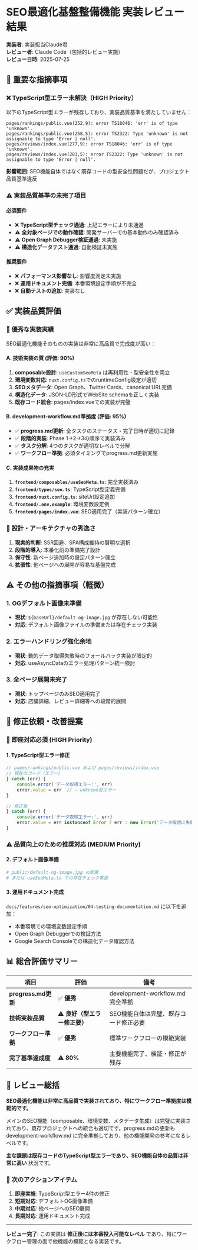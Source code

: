 # SEO最適化基盤整備機能 実装レビュー結果

**実装者**: 実装担当Claude君  
**レビュー者**: Claude Code（包括的レビュー実施）  
**レビュー日時**: 2025-07-25

## 🚨 重要な指摘事項

### ❌ **TypeScript型エラー未解決**（HIGH Priority）
以下のTypeScript型エラーが残存しており、実装品質基準を満たしていません：

```
pages/rankings/public.vue(252,9): error TS18046: 'err' is of type 'unknown'.
pages/rankings/public.vue(258,5): error TS2322: Type 'unknown' is not assignable to type 'Error | null'.
pages/reviews/index.vue(277,9): error TS18046: 'err' is of type 'unknown'.
pages/reviews/index.vue(283,5): error TS2322: Type 'unknown' is not assignable to type 'Error | null'.
```

**影響範囲**: SEO機能自体ではなく既存コードの型安全性問題だが、プロジェクト品質基準違反

### ⚠️ **実装品質基準の未完了項目**

#### 必須要件
- ❌ **TypeScript型チェック通過**: 上記エラーにより未通過
- ⚠️ **全対象ページでの動作確認**: 開発サーバーでの基本動作のみ確認済み
- ⚠️ **Open Graph Debugger検証通過**: 未実施
- ⚠️ **構造化データテスト通過**: 自動検証未実施

#### 推奨要件
- ❌ **パフォーマンス影響なし**: 影響度測定未実施
- ❌ **運用ドキュメント完備**: 本番環境設定手順が不完全
- ❌ **自動テストの追加**: 実装なし

## ✅ 実装品質評価

### 🎯 **優秀な実装実績**
SEO最適化機能そのものの実装は非常に高品質で完成度が高い：

#### A. 技術実装の質 (評価: 90%)
1. **composable設計**: `useCustomSeoMeta` は再利用性・型安全性を両立
2. **環境変数対応**: `nuxt.config.ts`でのruntimeConfig設定が適切
3. **SEOメタデータ**: Open Graph、Twitter Cards、canonical URL完備
4. **構造化データ**: JSON-LD形式でWebSite schemaを正しく実装
5. **既存コード統合**: pages/index.vueでの実装が完璧

#### B. development-workflow.md準拠度 (評価: 95%)
- ✅ **progress.md更新**: 全タスクのステータス・完了日時が適切に記録
- ✅ **段階的実装**: Phase 1→2→3の順序で実装済み
- ✅ **タスク分解**: 4つのタスクが適切なレベルで分解
- ✅ **ワークフロー準拠**: 必須タイミングでprogress.md更新実施

#### C. 実装成果物の充実
1. **`frontend/composables/useSeoMeta.ts`**: 完全実装済み
2. **`frontend/types/seo.ts`**: TypeScript型定義完備
3. **`frontend/nuxt.config.ts`**: siteUrl設定追加
4. **`frontend/.env.example`**: 環境変数設定例
5. **`frontend/pages/index.vue`**: SEO適用完了（実装パターン確立）

### 🎯 **設計・アーキテクチャの秀逸さ**
1. **現実的判断**: SSR回避、SPA構成維持の賢明な選択
2. **段階的導入**: 本番化前の準備完了設計
3. **保守性**: 新ページ追加時の設定パターン確立
4. **拡張性**: 他ページへの展開が容易な基盤完成

## ⚠️ その他の指摘事項（軽微）

### 1. **OGデフォルト画像未準備**
- **現状**: `${baseUrl}/default-og-image.jpg` が存在しない可能性
- **対応**: デフォルト画像ファイルの準備または存在チェック実装

### 2. **エラーハンドリング強化余地**
- **現状**: 動的データ取得失敗時のフォールバック実装が限定的
- **対応**: useAsyncDataのエラー処理パターン統一検討

### 3. **全ページ展開未完了**
- **現状**: トップページのみSEO適用完了
- **対応**: 店舗詳細、レビュー詳細等への段階的展開

## 🚀 修正依頼・改善提案

### 🚨 **即座対応必須** (HIGH Priority)

#### 1. TypeScript型エラー修正
```typescript
// pages/rankings/public.vue および pages/reviews/index.vue
// 現在のコード（エラー）
} catch (err) {
    console.error('データ取得エラー:', err)
    error.value = err  // ← unknown型エラー
}

// 修正後
} catch (err) {
    console.error('データ取得エラー:', err)
    error.value = err instanceof Error ? err : new Error('データ取得に失敗しました')
}
```

### ⚠️ **品質向上のための推奨対応** (MEDIUM Priority)

#### 2. デフォルト画像準備
```bash
# public/default-og-image.jpg の配置
# または useSeoMeta.ts での存在チェック実装
```

#### 3. 運用ドキュメント完成
`docs/features/seo-optimization/04-testing-documentation.md` に以下を追加：
- 本番環境での環境変数設定手順
- Open Graph Debuggerでの検証方法
- Google Search Consoleでの構造化データ確認方法

## 📊 **総合評価サマリー**

| 項目 | 評価 | 備考 |
|------|------|------|
| **progress.md更新** | ✅ **優秀** | development-workflow.md完全準拠 |
| **技術実装品質** | ⚠️ **良好（型エラー修正要）** | SEO機能自体は完璧、既存コード修正必要 |
| **ワークフロー準拠** | ✅ **優秀** | 標準ワークフローの模範実装 |
| **完了基準達成度** | ⚠️ **80%** | 主要機能完了、検証・修正が残存 |

## 🎯 **レビュー総括**

**SEO最適化機能は非常に高品質で実装されており、特にワークフロー準拠度は模範的です。**

メインのSEO機能（composable、環境変数、メタデータ生成）は完璧に実装されており、既存プロジェクトへの統合も適切です。progress.mdの更新も development-workflow.md に完全準拠しており、他の機能開発の参考になるレベルです。

**主な課題は既存コードのTypeScript型エラーであり、SEO機能自体の品質は非常に高い** 状況です。

### 🔄 **次のアクションアイテム**
1. **即座実施**: TypeScript型エラー4件の修正
2. **短期対応**: デフォルトOG画像準備
3. **中期対応**: 他ページへのSEO展開
4. **長期対応**: 運用ドキュメント完成

---

**レビュー完了**: この実装は **修正後には本番投入可能なレベル** であり、特にワークフロー管理の面で他機能の模範となる実装です。